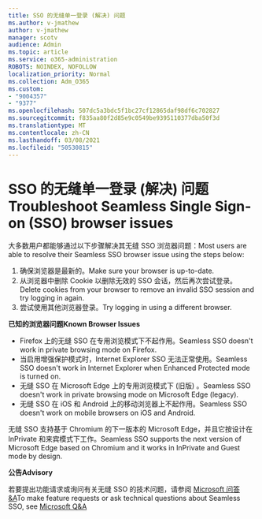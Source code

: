 ```yaml
---
title: SSO 的无缝单一登录 (解决) 问题
ms.author: v-jmathew
author: v-jmathew
manager: scotv
audience: Admin
ms.topic: article
ms.service: o365-administration
ROBOTS: NOINDEX, NOFOLLOW
localization_priority: Normal
ms.collection: Adm_O365
ms.custom:
- "9004357"
- "9377"
ms.openlocfilehash: 507dc5a3bdc5f1bc27cf12865daf98df6c702827
ms.sourcegitcommit: f835aa80f2d85e9c0549be9395110377dba50f3d
ms.translationtype: MT
ms.contentlocale: zh-CN
ms.lasthandoff: 03/08/2021
ms.locfileid: "50530815"
---
```

# <a name="troubleshoot-seamless-single-sign-on-sso-browser-issues"></a><span data-ttu-id="23173-102">SSO 的无缝单一登录 (解决) 问题</span><span class="sxs-lookup"><span data-stu-id="23173-102">Troubleshoot Seamless Single Sign-on (SSO) browser issues</span></span>

<span data-ttu-id="23173-103">大多数用户都能够通过以下步骤解决其无缝 SSO 浏览器问题：</span><span class="sxs-lookup"><span data-stu-id="23173-103">Most users are able to resolve their Seamless SSO browser issue using the steps below:</span></span>

1. <span data-ttu-id="23173-104">确保浏览器是最新的。</span><span class="sxs-lookup"><span data-stu-id="23173-104">Make sure your browser is up-to-date.</span></span>
2. <span data-ttu-id="23173-105">从浏览器中删除 Cookie 以删除无效的 SSO 会话，然后再次尝试登录。</span><span class="sxs-lookup"><span data-stu-id="23173-105">Delete cookies from your browser to remove an invalid SSO session and try logging in again.</span></span>
3. <span data-ttu-id="23173-106">尝试使用其他浏览器登录。</span><span class="sxs-lookup"><span data-stu-id="23173-106">Try logging in using a different browser.</span></span>

<span data-ttu-id="23173-107">**已知的浏览器问题**</span><span class="sxs-lookup"><span data-stu-id="23173-107">**Known Browser Issues**</span></span>

- <span data-ttu-id="23173-108">Firefox 上的无缝 SSO 在专用浏览模式下不起作用。</span><span class="sxs-lookup"><span data-stu-id="23173-108">Seamless SSO doesn't work in private browsing mode on Firefox.</span></span>
- <span data-ttu-id="23173-109">当启用增强保护模式时，Internet Explorer SSO 无法正常使用。</span><span class="sxs-lookup"><span data-stu-id="23173-109">Seamless SSO doesn't work in Internet Explorer when Enhanced Protected mode is turned on.</span></span>
- <span data-ttu-id="23173-110">无缝 SSO 在 Microsoft Edge 上的专用浏览模式下 (旧版) 。</span><span class="sxs-lookup"><span data-stu-id="23173-110">Seamless SSO doesn't work in private browsing mode on Microsoft Edge (legacy).</span></span>
- <span data-ttu-id="23173-111">无缝 SSO 在 iOS 和 Android 上的移动浏览器上不起作用。</span><span class="sxs-lookup"><span data-stu-id="23173-111">Seamless SSO doesn't work on mobile browsers on iOS and Android.</span></span>

<span data-ttu-id="23173-112">无缝 SSO 支持基于 Chromium 的下一版本的 Microsoft Edge，并且它按设计在 InPrivate 和来宾模式下工作。</span><span class="sxs-lookup"><span data-stu-id="23173-112">Seamless SSO supports the next version of Microsoft Edge based on Chromium and it works in InPrivate and Guest mode by design.</span></span>

<span data-ttu-id="23173-113">**公告**</span><span class="sxs-lookup"><span data-stu-id="23173-113">**Advisory**</span></span>

<span data-ttu-id="23173-114">若要提出功能请求或询问有关无缝 SSO 的技术问题，请参阅 [Microsoft 问答&A](https://docs.microsoft.com/answers/topics/azure-ad-single-sign-on.html)</span><span class="sxs-lookup"><span data-stu-id="23173-114">To make feature requests or ask technical questions about Seamless SSO, see [Microsoft Q&A](https://docs.microsoft.com/answers/topics/azure-ad-single-sign-on.html)</span></span>
